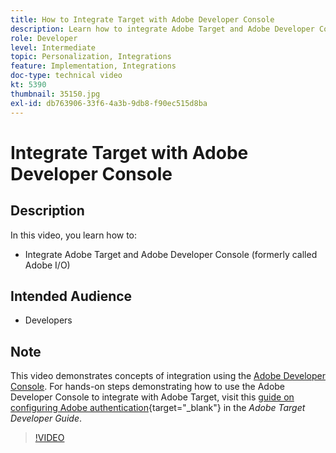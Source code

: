 ```yaml
---
title: How to Integrate Target with Adobe Developer Console
description: Learn how to integrate Adobe Target and Adobe Developer Console.
role: Developer
level: Intermediate
topic: Personalization, Integrations
feature: Implementation, Integrations
doc-type: technical video
kt: 5390
thumbnail: 35150.jpg
exl-id: db763906-33f6-4a3b-9db8-f90ec515d8ba
---
```

# Integrate Target with Adobe Developer Console

## Description

In this video, you learn how to:

* Integrate Adobe Target and Adobe Developer Console (formerly called Adobe I/O)

## Intended Audience

* Developers

## Note

This video demonstrates concepts of integration using the [Adobe Developer Console](https://developer.adobe.com/developer-console/). For hands-on steps demonstrating how to use the Adobe Developer Console to integrate with Adobe Target, visit this [guide on configuring Adobe authentication](https://experienceleague.adobe.com/docs/target-dev/developer/api/configure-authentication.html){target="_blank"} in the *Adobe Target Developer Guide*.

>[!VIDEO](https://video.tv.adobe.com/v/35150/?quality=12)
